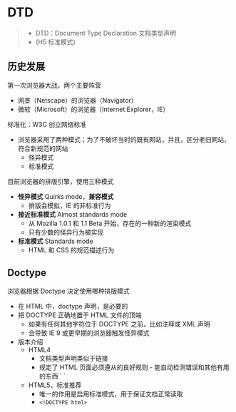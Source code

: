 # DTD

> - DTD：Document Type Declaration 文档类型声明
> - <!DOCTYPE html>(H5 标准模式)

<div style="display: none;">
- [DTD](!https://developer.mozilla.org/zh-CN/docs/Glossary/DTD)
</div>

## 历史发展

第一次浏览器大战，两个主要阵营

- 网景（Netscape）的浏览器（Navigator）
- 微软（Microsoft）的浏览器（Internet Explorer，IE）

标准化：W3C 创立网络标准

- 浏览器采用了两种模式；为了不破坏当时的既有网站，并且，区分老旧网站、符合新规范的网站
  - 怪异模式
  - 标准模式

目前浏览器的排版引擎，使用三种模式

- **怪异模式** Quirks mode，**兼容模式**
  - 排版会模拟，IE 的非标准行为
- **接近标准模式** Almost standards mode
  - 从 Mozilla 1.0.1 和 1.1 Beta 开始，存在的一种新的渲染模式
  - 只有少数的怪异行为被实现
- **标准模式** Standards mode
  - HTML 和 CSS 的规范描述行为

## Doctype

浏览器根据 Doctype 决定使用哪种排版模式

- 在 HTML 中，doctype 声明，是必要的
- 把 DOCTYPE 正确地置于 HTML 文件的顶端
  - 如果有任何其他字符位于 DOCTYPE 之前，比如注释或 XML 声明
  - 会导致 IE 9 或更早期的浏览器触发怪异模式
- 版本介绍
  - HTML4
    - 文档类型声明类似于链接
    - 规定了 HTML 页面必须遵从的良好规则 - 能自动检测错误和其他有用的东西
      `
      <!DOCTYPE html PUBLIC "-//W3C//DTD XHTML 1.0 Transitional//EN"
      "http://www.w3.org/TR/xhtml1/DTD/xhtml1-transitional.dtd">
      `
  - HTML5，标准推荐
    - 唯一的作用是启用标准模式，用于保证文档正常读取
    - `<!DOCTYPE html>`
